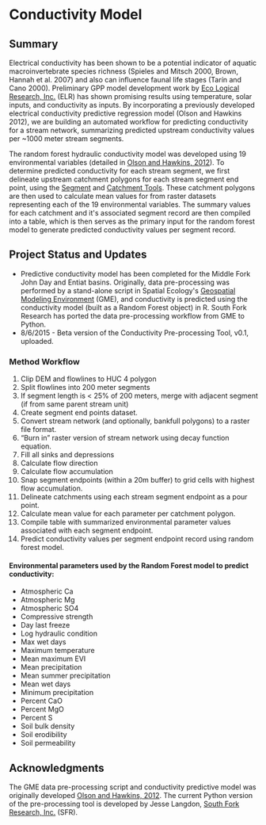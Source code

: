 # Conductivity Model

## Summary

Electrical conductivity has been shown to be a potential indicator of aquatic macroinvertebrate species richness (Spieles and Mitsch 2000, Brown, Hannah et al. 2007) and also can influence faunal life stages (Tarín and Cano 2000).  Preliminary GPP model development work by [Eco Logical Research, Inc.](https://sites.google.com/a/ecologicalresearch.net/ecologicalreseach-net/) (ELR) has shown promising results using temperature, solar inputs, and conductivity as inputs. By incorporating a previously developed electrical conductivity predictive regression model (Olson and Hawkins 2012), we are building an automated workflow for predicting conductivity for a stream network, summarizing predicted upstream conductivity values per ~1000 meter stream segments. 

The random forest hydraulic conductivity model was developed using 19 environmental variables (detailed in [Olson and Hawkins, 2012](10.1029/2011WR011088)).  To determine predicted conductivity for each stream segment, we first delineate upstream catchment polygons for each stream segment end point, using the [Segment](http://github.com/jesselangdon/segment_tool) and [Catchment Tools](http://github.com/jesselangdon/catchment_tool).  These catchment polygons are then used to calculate mean values for from raster datasets representing each of the 19 environmental variables.  The summary values for each catchment and it's associated segment record are then compiled into a table, which is then serves as the primary input for the random forest model to generate predicted conductivity values per segment record.

## Project Status and Updates

* Predictive conductivity model has been completed for the Middle Fork John Day and Entiat basins.  Originally, data pre-processing was performed by a stand-alone script in Spatial Ecology's [Geospatial Modeling Environment](http://www.spatialecology.com/gme/) (GME), and conductivity is predicted using the conductivity model (built as a Random Forest object) in R. South Fork Research has ported the data pre-processing workflow from GME to Python.  
* 8/6/2015 - Beta version of the Conductivity Pre-processing Tool, v0.1, uploaded.

### Method Workflow
1. Clip DEM and flowlines to HUC 4 polygon
2. Split flowlines into 200 meter segments
3. If segment length is < 25% of 200 meters, merge with adjacent segment (if from same parent stream unit)
4. Create segment end points dataset.
5. Convert stream network (and optionally, bankfull polygons) to a raster file format.
6. “Burn in” raster version of stream network using decay function equation.
7. Fill all sinks and depressions
8. Calculate flow direction
9. Calculate flow accumulation
8. Snap segment endpoints (within a 20m buffer) to grid cells with highest flow accumulation.
9. Delineate catchments using each stream segment endpoint as a pour point.
10.  Calculate mean value for each parameter per catchment polygon.
11.  Compile table with summarized environmental parameter values associated with each segment endpoint.
12.  Predict conductivity values per segment endpoint record using random forest model.

#### Environmental parameters used by the Random Forest model to predict conductivity:
* Atmospheric Ca
* Atmospheric Mg
* Atmospheric SO4
* Compressive strength
* Day last freeze
* Log hydraulic condition
* Max wet days
* Maximum temperature
* Mean maximum EVI
* Mean precipitation
* Mean summer precipitation
* Mean wet days
* Minimum precipitation
* Percent CaO
* Percent MgO
* Percent S
* Soil bulk density
* Soil erodibility
* Soil permeability

## Acknowledgments

The GME data pre-processing script and conductivity predictive model was originally developed [Olson and Hawkins, 2012](10.1029/2011WR011088).  The current Python version of the pre-processing tool is developed by Jesse Langdon, [South Fork Research, Inc.](http://southforkresearch.org) (SFR).
